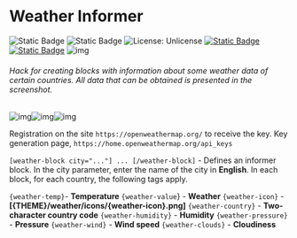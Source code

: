 # Weather Informer
![Static Badge](https://img.shields.io/badge/Version-1.0-fedcba?style=flat-square) ![Static Badge](https://img.shields.io/badge/Dle-13_And_Up-green?style=flat-square) ![License: Unlicense](https://img.shields.io/badge/License-MIT-blue.svg?style=flat-square) [![Static Badge](https://img.shields.io/badge/Download-Weather_Informer-red.svg?style=flat-square)](https://ticcix.com/16-weather-informer.html) [![Static Badge](https://img.shields.io/badge/Documentation-Green.svg?style=flat-square)](https://ticcix.com/16-weather-informer.html)
![img](https://ticcix.com/uploads/posts/2022-09/dwqd.png)
###### Hack for creating blocks with information about some weather data of certain countries. All data that can be obtained is presented in the screenshot.
![img](https://ticcix.com/uploads/posts/2022-09/thumbs/poster.png)![img](https://ticcix.com/uploads/posts/2022-09/thumbs/3.png)![img](https://ticcix.com/uploads/posts/2022-09/thumbs/2.png)

Registration on the site ``` https://openweathermap.org/ ``` to receive the key.
Key generation page, ``` https://home.openweathermap.org/api_keys ```

``` [weather-block city="..."] ... [/weather-block] ``` - Defines an informer block. In the city parameter, enter the name of the city in **English**. In each block, for each country, the following tags apply.

``` {weather-temp} ```- **Temperature**
``` {weather-value ```} - **Weather**
``` {weather-icon} ``` - **[{THEME}/weather/icons/{weather-icon}.png]**
``` {weather-country} ``` - **Two-character country code**
``` {weather-humidity} ``` - **Humidity**
``` {weather-pressure} ``` - **Pressure**
``` {weather-wind} ``` - **Wind speed**
``` {weather-clouds} ``` - **Cloudiness**
